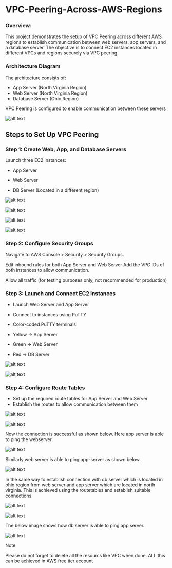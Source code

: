 # VPC-Peering-Across-AWS-Regions

### Overview:
This project demonstrates the setup of VPC Peering across different AWS regions to establish communication between web servers, app servers, and a database server. The objective is to connect EC2 instances located in different VPCs and regions securely via VPC peering.

### Architecture Diagram
The architecture consists of:

* App Server (North Virginia Region)
* Web Server (North Virginia Region)
* Database Server (Ohio Region)

VPC Peering is configured to enable communication between these servers

![alt text](image.png)

## Steps to Set Up VPC Peering

### Step 1: Create Web, App, and Database Servers
Launch three EC2 instances:

*	App Server

*	Web Server

*	DB Server (Located in a different region)

![alt text](image-1.png)

![alt text](image-2.png)

![alt text](image-3.png)

![alt text](image-4.png)

### Step 2: Configure Security Groups

Navigate to AWS Console > Security > Security Groups.

Edit inbound rules for both App Server and Web Server
Add the VPC IDs of both instances to allow communication.

Allow all traffic (for testing purposes only, not recommended for production)

### Step 3: Launch and Connect EC2 Instances

* Launch Web Server and App Server
* Connect to instances using PuTTY
* Color-coded PuTTY terminals:

* Yellow → App Server
* Green → Web Server
* Red → DB Server

![alt text](image-5.png)

![alt text](image-6.png)

### Step 4: Configure Route Tables

* Set up the required route tables for App Server and Web Server
* Establish the routes to allow communication between them

![alt text](image-7.png)

![alt text](image-8.png)

Now the connection is successful as shown below. Here app server is able to ping the webserver.

![alt text](image-9.png)

Similarly web server is able to ping app-server as shown below.

![alt text](image-10.png)

In the same way to establish connection with db server which is located in ohio region from web server and app server which are located in north virginia. This is achieved using the routetables and establish suitable connections. 

![alt text](image-11.png)

![alt text](image-12.png)

The below image shows how db server is able to ping app server. 

![alt text](image-13.png)

> [!NOTE]
> Please do not forget to delete all the resourcs like VPC when done.
> ALL this can be achieved in AWS free tier account



